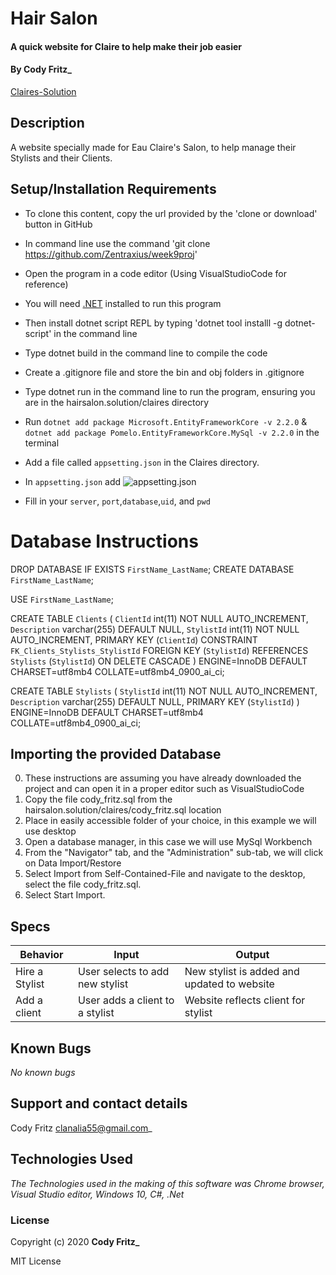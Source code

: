 # Hair Salon

#### A quick website for Claire to help make their job easier

#### By Cody Fritz\_

[Claires-Solution](https://github.com/Zentraxius/week9proj)

## Description

A website specially made for Eau Claire's Salon, to help manage their Stylists and their Clients.

## Setup/Installation Requirements

- To clone this content, copy the url provided by the 'clone or download' button in GitHub
- In command line use the command 'git clone https://github.com/Zentraxius/week9proj'
- Open the program in a code editor (Using VisualStudioCode for reference)
- You will need [.NET](https://dotnet.microsoft.com/download/dotnet-core/2.2) installed to run this program
- Then install dotnet script REPL by typing 'dotnet tool installl -g dotnet-script' in the command line
- Type dotnet build in the command line to compile the code
- Create a .gitignore file and store the bin and obj folders in .gitignore
- Type dotnet run in the command line to run the program, ensuring you are in the hairsalon.solution/claires directory

- Run `dotnet add package Microsoft.EntityFrameworkCore -v 2.2.0` &
  `dotnet add package Pomelo.EntityFrameworkCore.MySql -v 2.2.0`
  in the terminal
- Add a file called `appsetting.json` in the Claires directory.
- In `appsetting.json` add ![appsetting.json](Assets/setup.png)
- Fill in your `server`, `port`,`database`,`uid`, and `pwd`

# Database Instructions

DROP DATABASE IF EXISTS `FirstName_LastName`;
CREATE DATABASE `FirstName_LastName`;

USE `FirstName_LastName`;

CREATE TABLE `Clients` (
`ClientId` int(11) NOT NULL AUTO_INCREMENT,
`Description` varchar(255) DEFAULT NULL,
`StylistId` int(11) NOT NULL AUTO_INCREMENT,
PRIMARY KEY (`ClientId`)
CONSTRAINT `FK_Clients_Stylists_StylistId` FOREIGN KEY (`StylistId`) REFERENCES `Stylists` (`StylistId`) ON DELETE CASCADE
) ENGINE=InnoDB DEFAULT CHARSET=utf8mb4 COLLATE=utf8mb4_0900_ai_ci;

CREATE TABLE `Stylists` (
`StylistId` int(11) NOT NULL AUTO_INCREMENT,
`Description` varchar(255) DEFAULT NULL,
PRIMARY KEY (`StylistId`)
) ENGINE=InnoDB DEFAULT CHARSET=utf8mb4 COLLATE=utf8mb4_0900_ai_ci;

## Importing the provided Database

0. These instructions are assuming you have already downloaded the project and can open it in a proper editor such as VisualStudioCode
1. Copy the file cody_fritz.sql from the hairsalon.solution/claires/cody_fritz.sql location
2. Place in easily accessible folder of your choice, in this example we will use desktop
3. Open a database manager, in this case we will use MySql Workbench
4. From the "Navigator" tab, and the "Administration" sub-tab, we will click on Data Import/Restore
5. Select Import from Self-Contained-File and navigate to the desktop, select the file cody_fritz.sql.
6. Select Start Import.

## Specs

| Behavior       | Input                           | Output                                      |
| -------------- | ------------------------------- | ------------------------------------------- |
| Hire a Stylist | User selects to add new stylist | New stylist is added and updated to website |
| Add a client   | User adds a client to a stylist | Website reflects client for stylist         |

## Known Bugs

_No known bugs_

## Support and contact details

Cody Fritz <clanalia55@gmail.com>\_

## Technologies Used

_The Technologies used in the making of this software was Chrome browser, Visual Studio editor, Windows 10, C#, .Net_

### License

Copyright (c) 2020 **Cody Fritz\_**

MIT License

